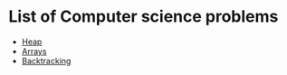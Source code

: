# List of Computer science problems
 - [Heap](https://leetcode.com/list/xlemvyvd/)
 - [Arrays](https://leetcode.com/list/xleo1moc/)
 - [Backtracking](https://leetcode.com/list/xlere2g3/)
